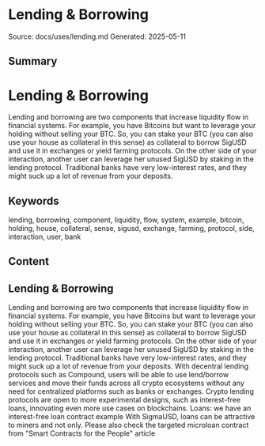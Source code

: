 # Lending & Borrowing
Source: docs/uses/lending.md
Generated: 2025-05-11

## Summary
# Lending & Borrowing

Lending and borrowing are two components that increase liquidity flow in financial systems. For example, you have Bitcoins but want to leverage your holding without selling your BTC. So, you can stake your BTC (you can also use your house as collateral in this sense) as collateral to borrow SigUSD and use it in exchanges or yield farming protocols. On the other side of your interaction, another user can leverage her unused SigUSD by staking in the lending protocol. Traditional banks have very low-interest rates, and they might suck up a lot of revenue from your deposits.

## Keywords
lending, borrowing, component, liquidity, flow, system, example, bitcoin, holding, house, collateral, sense, sigusd, exchange, farming, protocol, side, interaction, user, bank

## Content
## Lending & Borrowing
Lending and borrowing are two components that increase liquidity flow in financial systems. For example, you have Bitcoins but want to leverage your holding without selling your BTC. So, you can stake your BTC (you can also use your house as collateral in this sense) as collateral to borrow SigUSD and use it in exchanges or yield farming protocols. On the other side of your interaction, another user can leverage her unused SigUSD by staking in the lending protocol. Traditional banks have very low-interest rates, and they might suck up a lot of revenue from your deposits. With decentral lending protocols such as Compound, users will be able to use lend/borrow services and move their funds across all crypto ecosystems without any need for centralized platforms such as banks or exchanges. Crypto lending protocols are open to more experimental designs, such as interest-free loans, innovating even more use cases on blockchains.
Loans: we have an interest-free loan contract example 
With SigmaUSD, loans can be attractive to miners and not only.
Please also check the targeted microloan contract from "Smart Contracts for the People" article
